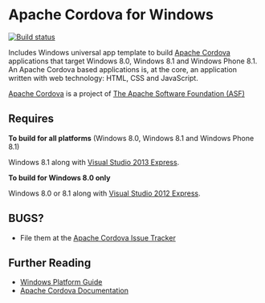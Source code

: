 <!--
#
# Licensed to the Apache Software Foundation (ASF) under one
# or more contributor license agreements.  See the NOTICE file
# distributed with this work for additional information
# regarding copyright ownership.  The ASF licenses this file
# to you under the Apache License, Version 2.0 (the
# "License"); you may not use this file except in compliance
# with the License.  You may obtain a copy of the License at
# 
# http://www.apache.org/licenses/LICENSE-2.0
# 
# Unless required by applicable law or agreed to in writing,
# software distributed under the License is distributed on an
# "AS IS" BASIS, WITHOUT WARRANTIES OR CONDITIONS OF ANY
#  KIND, either express or implied.  See the License for the
# specific language governing permissions and limitations
# under the License.
#
-->

Apache Cordova for Windows
===

[![Build status](https://ci.appveyor.com/api/projects/status/19h1fq0lyvwtei05/branch/master)](https://ci.appveyor.com/project/Humbedooh/cordova-windows/branch/master)

Includes Windows universal app template to build [Apache Cordova](http://cordova.apache.org) applications that target Windows 8.0, Windows 8.1 and Windows Phone 8.1. An Apache Cordova based applications is, at the core, an application written with web technology: HTML, CSS and JavaScript.

[Apache Cordova](http://cordova.apache.org) is a project of [The Apache Software Foundation (ASF)](http://apache.org)

Requires
---

**To build for all platforms** (Windows 8.0, Windows 8.1 and Windows Phone 8.1)

  Windows 8.1 along with [Visual Studio 2013 Express](http://www.visualstudio.com/downloads/download-visual-studio-vs#d-express-windows-8).

**To build for Windows 8.0 only**

   Windows 8.0 or 8.1 along with [Visual Studio 2012 Express](http://www.visualstudio.com/downloads).

BUGS?
-----

- File them at the [Apache Cordova Issue Tracker](https://issues.apache.org/jira/browse/CB)


Further Reading
---

- [Windows Platform Guide](http://cordova.apache.org/docs/en/edge/guide_platforms_win8_index.md.html#Windows%208%20Platform%20Guide)
- [Apache Cordova Documentation](http://docs.cordova.io)
